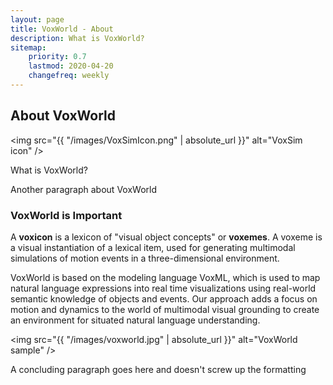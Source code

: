 ```yaml
---
layout: page
title: VoxWorld - About
description: What is VoxWorld?
sitemap:
    priority: 0.7
    lastmod: 2020-04-20
    changefreq: weekly
---
```

## About VoxWorld

<span class="image left"><img src="{{ "/images/VoxSimIcon.png" | absolute_url }}" alt="VoxSim icon" /></span>

What is VoxWorld?

Another paragraph about VoxWorld

### VoxWorld is Important
<div class="box">
  <p>
  A <b>voxicon</b> is a lexicon of "visual object concepts" or <b>voxemes</b>. A voxeme is a visual instantiation of a lexical item, used for generating multimodal simulations of motion events in a three-dimensional environment.</p>

<p>VoxWorld is based on the modeling language VoxML, which is used to map natural language expressions into real time visualizations using real-world semantic knowledge of objects and events. Our approach adds a focus on motion and dynamics to the world of multimodal visual grounding to create an environment for situated natural language understanding.
  </p>
</div>

<span class="image left"><img src="{{ "/images/voxworld.jpg" | absolute_url }}" alt="VoxWorld sample" /></span>

A concluding paragraph goes here and doesn't screw up the formatting

